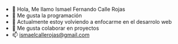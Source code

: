- 👋 Hola, Me llamo Ismael Fernando Calle Rojas
- 👀 Me gusta la programación
- 🌱 Actualmente estoy volviendo a enfocarme en el desarrolo web
- 💞️ Me gusta colaborar en proyectos
- 📫 ismaelcallerojas@gmail.com

<!---
ismaelcallerojas/ismaelcallerojas is a ✨ special ✨ repository because its `README.md` (this file) appears on your GitHub profile.
You can click the Preview link to take a look at your changes.
--->
